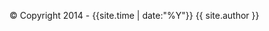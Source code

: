 <div class="footer">
  <p>&copy;&nbsp;Copyright 2014 - {{site.time | date:"%Y"}}&nbsp;{{ site.author }}</p>
</div>